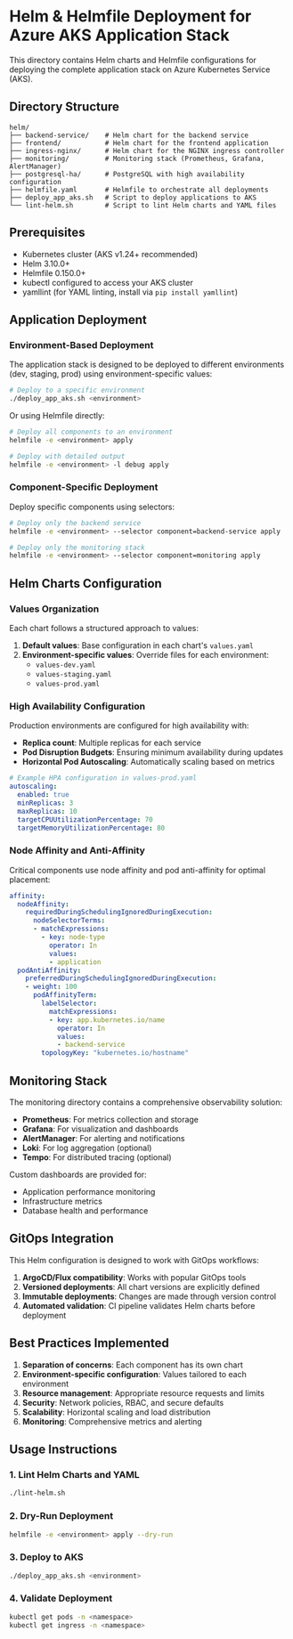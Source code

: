 # Helm & Helmfile Deployment for Azure AKS Application Stack

This directory contains Helm charts and Helmfile configurations for deploying the complete application stack on Azure Kubernetes Service (AKS).

## Directory Structure

```
helm/
├── backend-service/    # Helm chart for the backend service
├── frontend/           # Helm chart for the frontend application
├── ingress-nginx/      # Helm chart for the NGINX ingress controller
├── monitoring/         # Monitoring stack (Prometheus, Grafana, AlertManager)
├── postgresql-ha/      # PostgreSQL with high availability configuration
├── helmfile.yaml       # Helmfile to orchestrate all deployments
├── deploy_app_aks.sh   # Script to deploy applications to AKS
└── lint-helm.sh        # Script to lint Helm charts and YAML files
```

## Prerequisites

- Kubernetes cluster (AKS v1.24+ recommended)
- Helm 3.10.0+
- Helmfile 0.150.0+
- kubectl configured to access your AKS cluster
- yamllint (for YAML linting, install via `pip install yamllint`)

## Application Deployment

### Environment-Based Deployment

The application stack is designed to be deployed to different environments (dev, staging, prod) using environment-specific values:

```bash
# Deploy to a specific environment
./deploy_app_aks.sh <environment>
```

Or using Helmfile directly:

```bash
# Deploy all components to an environment
helmfile -e <environment> apply

# Deploy with detailed output
helmfile -e <environment> -l debug apply
```

### Component-Specific Deployment

Deploy specific components using selectors:

```bash
# Deploy only the backend service
helmfile -e <environment> --selector component=backend-service apply

# Deploy only the monitoring stack
helmfile -e <environment> --selector component=monitoring apply
```

## Helm Charts Configuration

### Values Organization

Each chart follows a structured approach to values:

1. **Default values**: Base configuration in each chart's `values.yaml`
2. **Environment-specific values**: Override files for each environment:
   - `values-dev.yaml`
   - `values-staging.yaml`
   - `values-prod.yaml`

### High Availability Configuration

Production environments are configured for high availability with:

- **Replica count**: Multiple replicas for each service
- **Pod Disruption Budgets**: Ensuring minimum availability during updates
- **Horizontal Pod Autoscaling**: Automatically scaling based on metrics

```yaml
# Example HPA configuration in values-prod.yaml
autoscaling:
  enabled: true
  minReplicas: 3
  maxReplicas: 10
  targetCPUUtilizationPercentage: 70
  targetMemoryUtilizationPercentage: 80
```

### Node Affinity and Anti-Affinity

Critical components use node affinity and pod anti-affinity for optimal placement:

```yaml
affinity:
  nodeAffinity:
    requiredDuringSchedulingIgnoredDuringExecution:
      nodeSelectorTerms:
      - matchExpressions:
        - key: node-type
          operator: In
          values:
          - application
  podAntiAffinity:
    preferredDuringSchedulingIgnoredDuringExecution:
    - weight: 100
      podAffinityTerm:
        labelSelector:
          matchExpressions:
          - key: app.kubernetes.io/name
            operator: In
            values:
            - backend-service
        topologyKey: "kubernetes.io/hostname"
```

## Monitoring Stack

The monitoring directory contains a comprehensive observability solution:

- **Prometheus**: For metrics collection and storage
- **Grafana**: For visualization and dashboards
- **AlertManager**: For alerting and notifications
- **Loki**: For log aggregation (optional)
- **Tempo**: For distributed tracing (optional)

Custom dashboards are provided for:
- Application performance monitoring
- Infrastructure metrics
- Database health and performance

## GitOps Integration

This Helm configuration is designed to work with GitOps workflows:

1. **ArgoCD/Flux compatibility**: Works with popular GitOps tools
2. **Versioned deployments**: All chart versions are explicitly defined
3. **Immutable deployments**: Changes are made through version control
4. **Automated validation**: CI pipeline validates Helm charts before deployment

## Best Practices Implemented

1. **Separation of concerns**: Each component has its own chart
2. **Environment-specific configuration**: Values tailored to each environment
3. **Resource management**: Appropriate resource requests and limits
4. **Security**: Network policies, RBAC, and secure defaults
5. **Scalability**: Horizontal scaling and load distribution
6. **Monitoring**: Comprehensive metrics and alerting

## Usage Instructions

### 1. Lint Helm Charts and YAML

```bash
./lint-helm.sh
```

### 2. Dry-Run Deployment

```bash
helmfile -e <environment> apply --dry-run
```

### 3. Deploy to AKS

```bash
./deploy_app_aks.sh <environment>
```

### 4. Validate Deployment

```bash
kubectl get pods -n <namespace>
kubectl get ingress -n <namespace>
```
